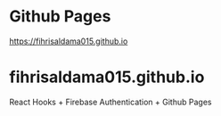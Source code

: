 # Github Pages
https://fihrisaldama015.github.io

# fihrisaldama015.github.io
React Hooks + Firebase Authentication + Github Pages
